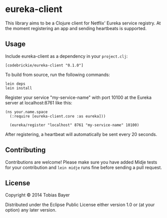# eureka-client

This library aims to be a Clojure client for Netflix' Eureka service registry.
At the moment registering an app and sending heartbeats is supported.

## Usage

Include eureka-client as a dependency in your ```project.clj```:
```
[codebrickie/eureka-client "0.1.0"]
```

To build from source, run the following commands:
```
lein deps
lein install
```

Register your service "my-service-name" with port 10100 at the Eureka server at localhost:8761 like this:
```
(ns your.name.space
  (:require [eureka-client.core :as eureka]))

  (eureka/register "localhost" 8761 "my-service-name" 10100)
```

After registering, a heartbeat will automatically be sent every 20 seconds.

## Contributing
Contributions are welcome!
Please make sure you have added Midje tests for your contribution and ```lein midje``` runs fine before sending a pull request.

## License

Copyright © 2014 Tobias Bayer

Distributed under the Eclipse Public License either version 1.0 or (at
your option) any later version.
